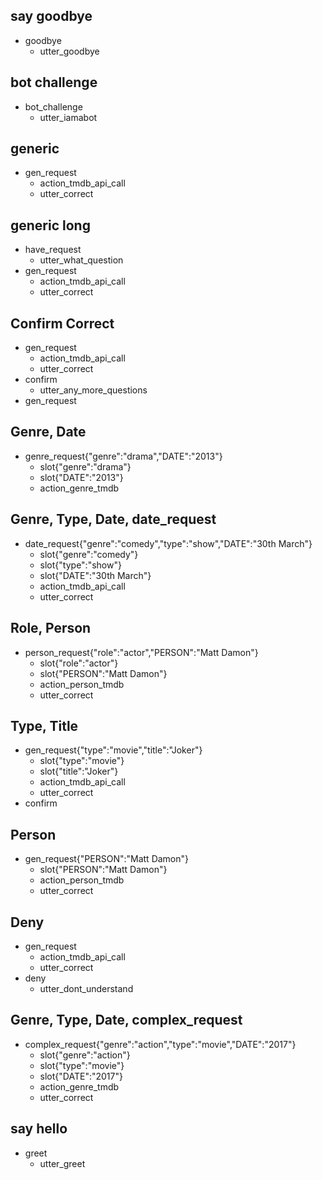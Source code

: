 ## say goodbye
* goodbye
  - utter_goodbye

## bot challenge
* bot_challenge
  - utter_iamabot

## generic

* gen_request
    - action_tmdb_api_call
    - utter_correct

## generic long

* have_request
    - utter_what_question
* gen_request
    - action_tmdb_api_call
    - utter_correct

## Confirm Correct

* gen_request
    - action_tmdb_api_call
    - utter_correct
* confirm
	- utter_any_more_questions
* gen_request

## Genre, Date

* genre_request{"genre":"drama","DATE":"2013"}
    - slot{"genre":"drama"}
    - slot{"DATE":"2013"}
    - action_genre_tmdb

## Genre, Type, Date, date_request

* date_request{"genre":"comedy","type":"show","DATE":"30th March"}
    - slot{"genre":"comedy"}
    - slot{"type":"show"}
    - slot{"DATE":"30th March"}
    - action_tmdb_api_call
    - utter_correct

## Role, Person

* person_request{"role":"actor","PERSON":"Matt Damon"}
    - slot{"role":"actor"}
    - slot{"PERSON":"Matt Damon"}
    - action_person_tmdb
    - utter_correct

## Type, Title

* gen_request{"type":"movie","title":"Joker"}
    - slot{"type":"movie"}
    - slot{"title":"Joker"}
    - action_tmdb_api_call
    - utter_correct
* confirm

## Person

* gen_request{"PERSON":"Matt Damon"}
    - slot{"PERSON":"Matt Damon"}
    - action_person_tmdb
    - utter_correct

## Deny

* gen_request
    - action_tmdb_api_call
    - utter_correct
* deny
	- utter_dont_understand

## Genre, Type, Date, complex_request

* complex_request{"genre":"action","type":"movie","DATE":"2017"}
    - slot{"genre":"action"}
    - slot{"type":"movie"}
    - slot{"DATE":"2017"}
    - action_genre_tmdb
    - utter_correct

## say hello
* greet
  - utter_greet
